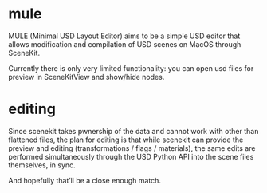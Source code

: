 # mule

MULE (Minimal USD Layout Editor) aims to be a simple USD editor that allows modification and compilation of USD scenes on MacOS through SceneKit.

Currently there is only very limited functionality: you can open usd files for preview in SceneKitView and show/hide nodes.

# editing

Since scenekit takes pwnership of the data and cannot work with other than flattened files, the plan for editing is that while scenekit can provide the preview and editing (transformations / flags / materials), the same edits are performed simultaneously through the USD Python API into the scene files themselves, in sync. 

And hopefully that’ll be a close enough match. 